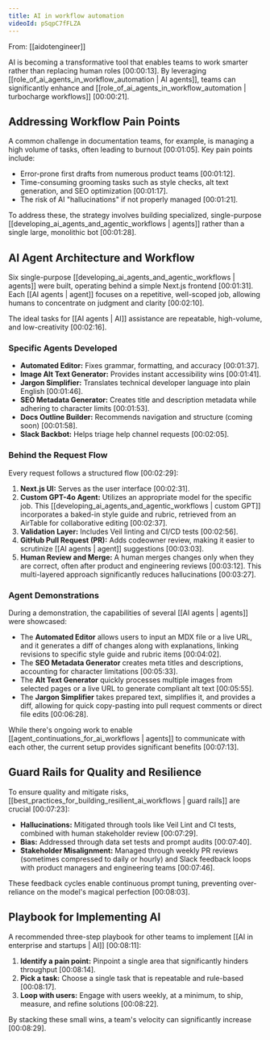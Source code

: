 ```yaml
---
title: AI in workflow automation
videoId: pSqpC7fFLZA
---
```


From: [[aidotengineer]] <br/> 

AI is becoming a transformative tool that enables teams to work smarter rather than replacing human roles <a class="yt-timestamp" data-t="00:00:13">[00:00:13]</a>. By leveraging [[role_of_ai_agents_in_workflow_automation | AI agents]], teams can significantly enhance and [[role_of_ai_agents_in_workflow_automation | turbocharge workflows]] <a class="yt-timestamp" data-t="00:00:21">[00:00:21]</a>.

## Addressing Workflow Pain Points

A common challenge in documentation teams, for example, is managing a high volume of tasks, often leading to burnout <a class="yt-timestamp" data-t="00:01:05">[00:01:05]</a>. Key pain points include:
*   Error-prone first drafts from numerous product teams <a class="yt-timestamp" data-t="00:01:12">[00:01:12]</a>.
*   Time-consuming grooming tasks such as style checks, alt text generation, and SEO optimization <a class="yt-timestamp" data-t="00:01:17">[00:01:17]</a>.
*   The risk of AI "hallucinations" if not properly managed <a class="yt-timestamp" data-t="00:01:21">[00:01:21]</a>.

To address these, the strategy involves building specialized, single-purpose [[developing_ai_agents_and_agentic_workflows | agents]] rather than a single large, monolithic bot <a class="yt-timestamp" data-t="00:01:28">[00:01:28]</a>.

## AI Agent Architecture and Workflow

Six single-purpose [[developing_ai_agents_and_agentic_workflows | agents]] were built, operating behind a simple Next.js frontend <a class="yt-timestamp" data-t="00:01:31">[00:01:31]</a>. Each [[AI agents | agent]] focuses on a repetitive, well-scoped job, allowing humans to concentrate on judgment and clarity <a class="yt-timestamp" data-t="00:02:10">[00:02:10]</a>.

The ideal tasks for [[AI agents | AI]] assistance are repeatable, high-volume, and low-creativity <a class="yt-timestamp" data-t="00:02:16">[00:02:16]</a>.

### Specific Agents Developed
*   **Automated Editor:** Fixes grammar, formatting, and accuracy <a class="yt-timestamp" data-t="00:01:37">[00:01:37]</a>.
*   **Image Alt Text Generator:** Provides instant accessibility wins <a class="yt-timestamp" data-t="00:01:41">[00:01:41]</a>.
*   **Jargon Simplifier:** Translates technical developer language into plain English <a class="yt-timestamp" data-t="00:01:46">[00:01:46]</a>.
*   **SEO Metadata Generator:** Creates title and description metadata while adhering to character limits <a class="yt-timestamp" data-t="00:01:53">[00:01:53]</a>.
*   **Docs Outline Builder:** Recommends navigation and structure (coming soon) <a class="yt-timestamp" data-t="00:01:58">[00:01:58]</a>.
*   **Slack Backbot:** Helps triage help channel requests <a class="yt-timestamp" data-t="00:02:05">[00:02:05]</a>.

### Behind the Request Flow
Every request follows a structured flow <a class="yt-timestamp" data-t="00:02:29">[00:02:29]</a>:
1.  **Next.js UI:** Serves as the user interface <a class="yt-timestamp" data-t="00:02:31">[00:02:31]</a>.
2.  **Custom GPT-4o Agent:** Utilizes an appropriate model for the specific job. This [[developing_ai_agents_and_agentic_workflows | custom GPT]] incorporates a baked-in style guide and rubric, retrieved from an AirTable for collaborative editing <a class="yt-timestamp" data-t="00:02:37">[00:02:37]</a>.
3.  **Validation Layer:** Includes Veil linting and CI/CD tests <a class="yt-timestamp" data-t="00:02:56">[00:02:56]</a>.
4.  **GitHub Pull Request (PR):** Adds codeowner review, making it easier to scrutinize [[AI agents | agent]] suggestions <a class="yt-timestamp" data-t="00:03:03">[00:03:03]</a>.
5.  **Human Review and Merge:** A human merges changes only when they are correct, often after product and engineering reviews <a class="yt-timestamp" data-t="00:03:12">[00:03:12]</a>. This multi-layered approach significantly reduces hallucinations <a class="yt-timestamp" data-t="00:03:27">[00:03:27]</a>.

### Agent Demonstrations
During a demonstration, the capabilities of several [[AI agents | agents]] were showcased:
*   The **Automated Editor** allows users to input an MDX file or a live URL, and it generates a diff of changes along with explanations, linking revisions to specific style guide and rubric items <a class="yt-timestamp" data-t="00:04:02">[00:04:02]</a>.
*   The **SEO Metadata Generator** creates meta titles and descriptions, accounting for character limitations <a class="yt-timestamp" data-t="00:05:33">[00:05:33]</a>.
*   The **Alt Text Generator** quickly processes multiple images from selected pages or a live URL to generate compliant alt text <a class="yt-timestamp" data-t="00:05:55">[00:05:55]</a>.
*   The **Jargon Simplifier** takes prepared text, simplifies it, and provides a diff, allowing for quick copy-pasting into pull request comments or direct file edits <a class="yt-timestamp" data-t="00:06:28">[00:06:28]</a>.

While there's ongoing work to enable [[agent_continuations_for_ai_workflows | agents]] to communicate with each other, the current setup provides significant benefits <a class="yt-timestamp" data-t="00:07:13">[00:07:13]</a>.

## Guard Rails for Quality and Resilience

To ensure quality and mitigate risks, [[best_practices_for_building_resilient_ai_workflows | guard rails]] are crucial <a class="yt-timestamp" data-t="00:07:23">[00:07:23]</a>:
*   **Hallucinations:** Mitigated through tools like Veil Lint and CI tests, combined with human stakeholder review <a class="yt-timestamp" data-t="00:07:29">[00:07:29]</a>.
*   **Bias:** Addressed through data set tests and prompt audits <a class="yt-timestamp" data-t="00:07:40">[00:07:40]</a>.
*   **Stakeholder Misalignment:** Managed through weekly PR reviews (sometimes compressed to daily or hourly) and Slack feedback loops with product managers and engineering teams <a class="yt-timestamp" data-t="00:07:46">[00:07:46]</a>.

These feedback cycles enable continuous prompt tuning, preventing over-reliance on the model's magical perfection <a class="yt-timestamp" data-t="00:08:03">[00:08:03]</a>.

## Playbook for Implementing AI

A recommended three-step playbook for other teams to implement [[AI in enterprise and startups | AI]] <a class="yt-timestamp" data-t="00:08:11">[00:08:11]</a>:
1.  **Identify a pain point:** Pinpoint a single area that significantly hinders throughput <a class="yt-timestamp" data-t="00:08:14">[00:08:14]</a>.
2.  **Pick a task:** Choose a single task that is repeatable and rule-based <a class="yt-timestamp" data-t="00:08:17">[00:08:17]</a>.
3.  **Loop with users:** Engage with users weekly, at a minimum, to ship, measure, and refine solutions <a class="yt-timestamp" data-t="00:08:22">[00:08:22]</a>.

By stacking these small wins, a team's velocity can significantly increase <a class="yt-timestamp" data-t="00:08:29">[00:08:29]</a>.